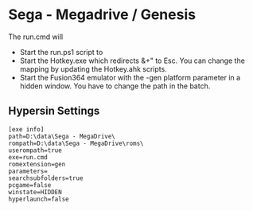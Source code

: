 # Sega - Megadrive / Genesis

The run.cmd will
 * Start the run.ps1 script to
  * Start the Hotkey.exe which redirects &+" to Esc. You can change the mapping by updating the Hotkey.ahk scripts.
  * Start the Fusion364 emulator with the -gen platform parameter in a hidden window. You have to change the path in the batch. 

## Hypersin Settings
```
[exe info]
path=D:\data\Sega - MegaDrive\
rompath=D:\data\Sega - MegaDrive\roms\
userompath=true
exe=run.cmd
romextension=gen
parameters=
searchsubfolders=true
pcgame=false
winstate=HIDDEN
hyperlaunch=false
```
